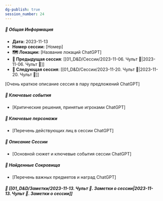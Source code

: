```yaml
---
dg-publish: true
session_number: 24
---
```

##### 📅 Общая Информация

- **Дата:** 2023-11-13
- **Номер cессии:** [Номер]
- **🗺️ Локации:** [Название локаций ChatGPT]
- **🔗 Предыдущая сессия**: [[01_D&D/Сессии/2023-11-06. Чульт 🛑\|2023-11-06. Чульт 🛑]]
- **🔗 Следующая сессия**: [[01_D&D/Сессии/2023-11-20. Чульт 🛑\|2023-11-20. Чульт 🛑]]

[Очень краткое описание сессия в пару предложений ChatGPT]
##### 🔑 **Ключевые события** 
- [Критические решения, принятые игроками ChatGPT]
##### 🧍 **Ключевые персонажи** 
- [Перечень действующих лиц в сессии ChatGPT]
##### 📖 **Описание Сессии** 
- [Основной сюжет и ключевые события сессии ChatGPT]
##### 💎 **Найденные Сокровища** 
- [Перечень важных предметов и наград ChatGPT]
##### 📝 **[[01_D&D/Заметки/2023-11-13. Чульт 🛑. Заметки о сессии\|2023-11-13. Чульт 🛑. Заметки о сессии]]**